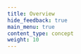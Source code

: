 ```yaml
---
title: Overview
hide_feedback: true
main_menu: true
content_type: concept
weight: 10
---
```


<!-- overview -->


<!-- body -->
